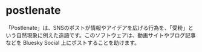 # postlenate
「Postlenate」は、SNSのポストが情報やアイデアを広げる行為を、「受粉」という自然現象に例えた造語です。このソフトウェアは、動画サイトやブログ記事などを Bluesky Social 上にポストすることを助けます。
